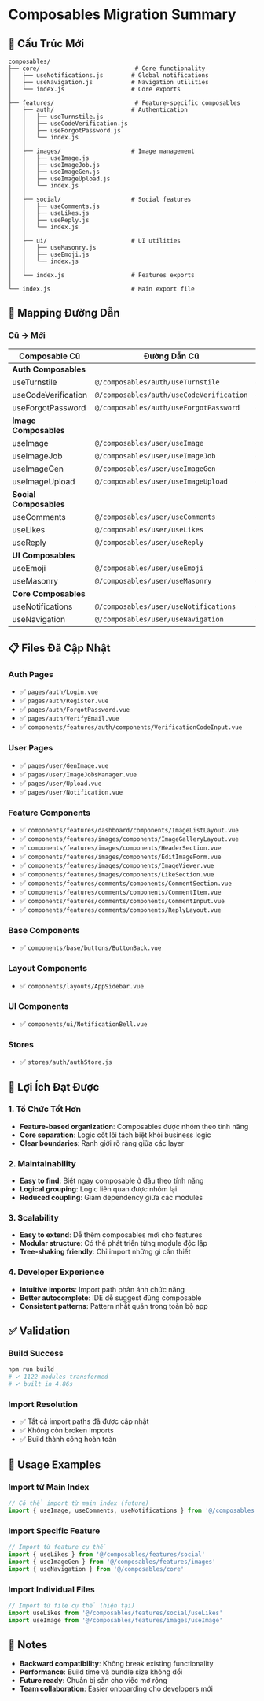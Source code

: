 # Composables Migration Summary

## 📁 Cấu Trúc Mới

```
composables/
├── core/                           # Core functionality
│   ├── useNotifications.js        # Global notifications
│   ├── useNavigation.js           # Navigation utilities  
│   └── index.js                   # Core exports
│
├── features/                       # Feature-specific composables
│   ├── auth/                      # Authentication
│   │   ├── useTurnstile.js
│   │   ├── useCodeVerification.js
│   │   ├── useForgotPassword.js
│   │   └── index.js
│   │
│   ├── images/                    # Image management
│   │   ├── useImage.js
│   │   ├── useImageJob.js
│   │   ├── useImageGen.js
│   │   ├── useImageUpload.js
│   │   └── index.js
│   │
│   ├── social/                    # Social features
│   │   ├── useComments.js
│   │   ├── useLikes.js
│   │   ├── useReply.js
│   │   └── index.js
│   │
│   ├── ui/                        # UI utilities
│   │   ├── useMasonry.js
│   │   ├── useEmoji.js
│   │   └── index.js
│   │
│   └── index.js                   # Features exports
│
└── index.js                       # Main export file
```

## 🔄 Mapping Đường Dẫn

### Cũ → Mới

| Composable Cũ | Đường Dẫn Cũ | Đường Dẫn Mới |
|---------------|---------------|----------------|
| **Auth Composables** |
| useTurnstile | `@/composables/auth/useTurnstile` | `@/composables/features/auth/useTurnstile` |
| useCodeVerification | `@/composables/auth/useCodeVerification` | `@/composables/features/auth/useCodeVerification` |
| useForgotPassword | `@/composables/auth/useForgotPassword` | `@/composables/features/auth/useForgotPassword` |
| **Image Composables** |
| useImage | `@/composables/user/useImage` | `@/composables/features/images/useImage` |
| useImageJob | `@/composables/user/useImageJob` | `@/composables/features/images/useImageJob` |
| useImageGen | `@/composables/user/useImageGen` | `@/composables/features/images/useImageGen` |
| useImageUpload | `@/composables/user/useImageUpload` | `@/composables/features/images/useImageUpload` |
| **Social Composables** |
| useComments | `@/composables/user/useComments` | `@/composables/features/social/useComments` |
| useLikes | `@/composables/user/useLikes` | `@/composables/features/social/useLikes` |
| useReply | `@/composables/user/useReply` | `@/composables/features/social/useReply` |
| **UI Composables** |
| useEmoji | `@/composables/user/useEmoji` | `@/composables/features/ui/useEmoji` |
| useMasonry | `@/composables/user/useMasonry` | `@/composables/features/ui/useMasonry` |
| **Core Composables** |
| useNotifications | `@/composables/user/useNotifications` | `@/composables/core/useNotifications` |
| useNavigation | `@/composables/user/useNavigation` | `@/composables/core/useNavigation` |

## 📋 Files Đã Cập Nhật

### **Auth Pages**
- ✅ `pages/auth/Login.vue`
- ✅ `pages/auth/Register.vue` 
- ✅ `pages/auth/ForgotPassword.vue`
- ✅ `pages/auth/VerifyEmail.vue`
- ✅ `components/features/auth/components/VerificationCodeInput.vue`

### **User Pages**
- ✅ `pages/user/GenImage.vue`
- ✅ `pages/user/ImageJobsManager.vue`
- ✅ `pages/user/Upload.vue`
- ✅ `pages/user/Notification.vue`

### **Feature Components**
- ✅ `components/features/dashboard/components/ImageListLayout.vue`
- ✅ `components/features/images/components/ImageGalleryLayout.vue`
- ✅ `components/features/images/components/HeaderSection.vue`
- ✅ `components/features/images/components/EditImageForm.vue`
- ✅ `components/features/images/components/ImageViewer.vue`
- ✅ `components/features/images/components/LikeSection.vue`
- ✅ `components/features/comments/components/CommentSection.vue`
- ✅ `components/features/comments/components/CommentItem.vue`
- ✅ `components/features/comments/components/CommentInput.vue`
- ✅ `components/features/comments/components/ReplyLayout.vue`

### **Base Components**
- ✅ `components/base/buttons/ButtonBack.vue`

### **Layout Components**
- ✅ `components/layouts/AppSidebar.vue`

### **UI Components**
- ✅ `components/ui/NotificationBell.vue`

### **Stores**
- ✅ `stores/auth/authStore.js`

## 🎯 Lợi Ích Đạt Được

### **1. Tổ Chức Tốt Hơn**
- **Feature-based organization**: Composables được nhóm theo tính năng
- **Core separation**: Logic cốt lõi tách biệt khỏi business logic
- **Clear boundaries**: Ranh giới rõ ràng giữa các layer

### **2. Maintainability**
- **Easy to find**: Biết ngay composable ở đâu theo tính năng
- **Logical grouping**: Logic liên quan được nhóm lại
- **Reduced coupling**: Giảm dependency giữa các modules

### **3. Scalability**
- **Easy to extend**: Dễ thêm composables mới cho features
- **Modular structure**: Có thể phát triển từng module độc lập
- **Tree-shaking friendly**: Chỉ import những gì cần thiết

### **4. Developer Experience**
- **Intuitive imports**: Import path phản ánh chức năng
- **Better autocomplete**: IDE dễ suggest đúng composable
- **Consistent patterns**: Pattern nhất quán trong toàn bộ app

## ✅ Validation

### **Build Success**
```bash
npm run build
# ✓ 1122 modules transformed
# ✓ built in 4.86s
```

### **Import Resolution** 
- ✅ Tất cả import paths đã được cập nhật
- ✅ Không còn broken imports
- ✅ Build thành công hoàn toàn

## 🚀 Usage Examples

### **Import từ Main Index**
```javascript
// Có thể import từ main index (future)
import { useImage, useComments, useNotifications } from '@/composables'
```

### **Import Specific Feature**
```javascript
// Import từ feature cụ thể
import { useLikes } from '@/composables/features/social'
import { useImageGen } from '@/composables/features/images'
import { useNavigation } from '@/composables/core'
```

### **Import Individual Files**
```javascript
// Import từ file cụ thể (hiện tại)
import useLikes from '@/composables/features/social/useLikes'
import useImage from '@/composables/features/images/useImage'
```

## 📝 Notes

- **Backward compatibility**: Không break existing functionality
- **Performance**: Build time và bundle size không đổi
- **Future ready**: Chuẩn bị sẵn cho việc mở rộng
- **Team collaboration**: Easier onboarding cho developers mới 